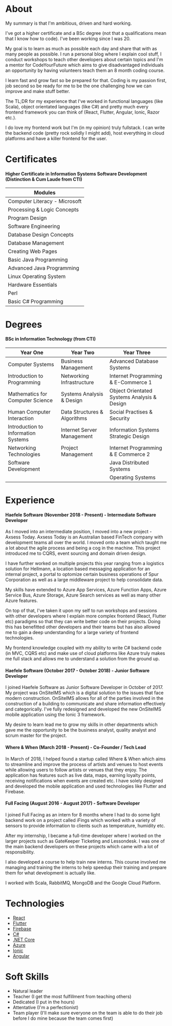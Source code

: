 # About

My summary is that I'm ambitious, driven and hard working.

I've got a higher certificate and a BSc degree (not that a qualifications mean that I know how to code). I've been working since I was 20.

My goal is to learn as much as possible each day and share that with as many people as possible. I run a personal blog where I explain cool stuff, I conduct workshops to teach other developers about certain topics and I'm a mentor for CodeYourFuture which aims to give disadvantaged individuals an opportunity by having volunteers teach them an 8 month coding course.

I learn fast and grow fast so be prepared for that. Coding is my passion first, job second so be ready for me to be the one challenging how we can improve and make stuff better.

The TL;DR for my experience that I've worked in functional languages (like Scala), object orientated languages (like C#) and pretty much every frontend framework you can think of (React, Flutter, Angular, Ionic, Razor etc.).

I do love my frontend work but I'm (in my opinion) truly fullstack. I can write the backend code (pretty rock solidly I might add), host everything in cloud platforms and have a killer frontend for the user. 

# Certificates

#### Higher Certificate in Information Systems Software Development (Distinction & Cum Laude from CTI)

| Modules |
| ------- |
| Computer Literacy - Microsoft |
| Processing & Logic Concepts |
| Program Design |
| Software Engineering |
| Database Design Concepts |
| Database Management |
| Creating Web Pages |
| Basic Java Programming |
| Advanced Java Programming |
| Linux Operating System |
| Hardware Essentials |
| Perl |
| Basic C# Programming |
 
# Degrees
 
#### BSc in Information Technology (from CTI)
 
 | Year One  | Year Two | Year Three |
 | --------- | -------- | ---------- |
 | Computer Systems | Business Management | Advanced Database Systems |
 | Introduction to Programming | Networking Infrastructure |Internet Programming & E-Commerce 1 |
 | Mathematics for Computer Science | Systems Analysis & Design | Object Orientated Systems Analysis & Design |
 | Human Computer Interaction | Data Structures & Algorithms | Social Practises & Security |
 | Introduction to Information Systems | Internet Server Management | Information Systems Strategic Design |
 | Networking Technologies | Project Management | Internet Programming & E Commerce 2 |
 | Software Development | | Java Distributed Systems |
 | | | Operating Systems |
 
 # Experience
 
 #### Haefele Software (November 2018 - Present) - Intermediate Software Developer
 
As I moved into an intermediate position, I moved into a new project - Axsess Today. Axsess Today is an Australian based FinTech company with development teams all over the world. I moved onto a team which taught me a lot about the agile process and being a cog in the machine. This project introduced me to CQRS, event sourcing and domain driven design.

I have further worked on multiple projects this year ranging from a logistics solution for Hellmann, a location based messaging application for an internal project, a portal to optomize certain business operations of Spur Corporation as well as a large middleware project to help consolidate data.

My skills have extended to Azure App Services, Azure Function Apps, Azure Service Bus, Azure Storage, Azure Search services as well as many other Azure features.

On top of that, I've taken it upon my self to run workshops and sessions with other developers where I explain more complex frontend (React, Flutter etc) paradigms so that they can write better code on their projects. Doing this has benefitted other developers and their teams but has also allowed me to gain a deep understanding for a large variety of frontend technologies.

My frontend knowledge coupled with my ability to write C# backend code (in MVC, CQRS etc) and make use of cloud platforms like Azure truly makes me full stack and allows me to understand a solution from the ground up.
 
 #### Haefele Software (October 2017 - October 2018) - Junior Software Developer
 
I joined Haefele Software as Junior Software Developer in October of 2017. My project was OnSiteIMS which is a digital solution to the issues that face modern construction. OnSiteIMS allows for all of the parties involved in the construction of a building to communicate and share information effectively and categorically. I've fully redesigned and developed the new OnSiteIMS mobile application using the Ionic 3 framework.

My desire to learn lead me to grow my skills in other departments which gave me the opportunity to be the business analyst, quality analyst and scrum master for the project.
 
 #### Where & When (March 2018 - Present) - Co-Founder / Tech Lead
 
In March of 2018, I helped found a startup called Where & When which aims to streamline and improve the process of artists and venues to host events while allowing users to follow artists or venues that they enjoy. The application has features such as live data, maps, earning loyalty points, receiving notifications when events are created etc. I have solely designed and developed the mobile application and used technologies like Flutter and Firebase.
 
 #### Full Facing (August 2016 - August 2017) - Software Developer
 
 I joined Full Facing as an intern for 8 months where I had to do some light backend work on a project called iFings which worked with a variety of sensors to provide information to clients such as temperature, humidity etc.

After my internship, I became a full-time developer where I worked on the larger projects such as GateKeeper Ticketing and Lessondesk. I was one of the main backend developers on these projects which came with a lot of responsibility.

I also developed a course to help train new interns. This course involved me managing and training the interns to help speedup their training and prepare them for what development is actually like.

I worked with Scala, RabbitMQ, MongoDB and the Google Cloud Platform.

# Technologies

- [React](https://reactjs.org/)
- [Flutter](https://flutter.dev/)
- [Firebase](https://firebase.google.com/https://azure.microsoft.com/en-us/)
- [C#](https://docs.microsoft.com/en-us/dotnet/csharp/)
- [.NET Core](https://github.com/dotnet/core)
- [Azure](https://azure.microsoft.com/en-us/)
- [Ionic](https://ionicframework.com/)
- [Angular](https://angular.io/)

# Soft Skills

- Natural leader
- Teacher (I get the most fulfillment from teaching others)
- Dedicated (I put in the hours)
- Attentative (I'm a perfectionist)
- Team player (I'll make sure everyone on the team is able to do their job before I do mine because the team comes first)
